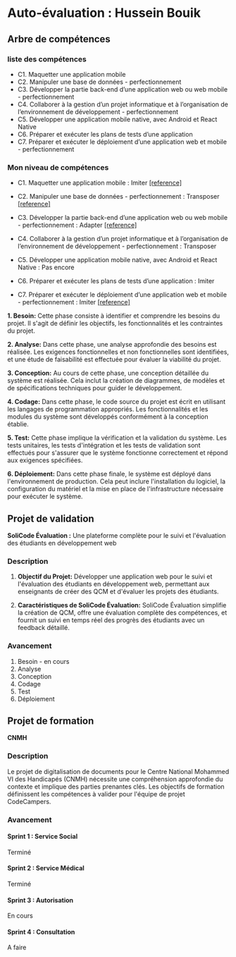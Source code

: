 # Auto-évaluation : Hussein Bouik

## Arbre de compétences
### liste des compétences
- C1. Maquetter une application mobile 
- C2. Manipuler une base de données - perfectionnement 
- C3. Développer la partie back-end d’une application web ou web mobile - perfectionnement 
- C4. Collaborer à la gestion d’un projet informatique et à l’organisation de l’environnement de développement - perfectionnement 
- C5. Développer une application mobile native, avec Android et React Native
- C6. Préparer et exécuter les plans de tests d’une application 
- C7. Préparer et exécuter le déploiement d’une application web et mobile - perfectionnement 

### Mon niveau de compétences
- C1. Maquetter une application mobile : Imiter 
[[reference]](https://github.com/husseinbouik/maquettage-prototype)

- C2. Manipuler une base de données - perfectionnement : Transposer
[[reference]](https://github.com/husseinbouik/Prototype-Project-Management)
- C3. Développer la partie back-end d’une application web ou web mobile - perfectionnement : Adapter
[[reference]](https://github.com/husseinbouik/Prototype-Project-Management)
- C4. Collaborer à la gestion d’un projet informatique et à l’organisation de l’environnement de développement - perfectionnement : Transposer
- C5. Développer une application mobile native, avec Android et React Native : Pas encore
- C6. Préparer et exécuter les plans de tests d’une application : Imiter
- C7. Préparer et exécuter le déploiement d’une application web et mobile - perfectionnement : Imiter
[[reference]](https://github.com/labs-web/lab-deploy-laravel/tree/Feature/deploy-lab-laravel-basic(hussein))


**1. Besoin:** Cette phase consiste à identifier et comprendre les besoins du projet. Il s'agit de définir les objectifs, les fonctionnalités et les contraintes du projet.

**2. Analyse:** Dans cette phase, une analyse approfondie des besoins est réalisée. Les exigences fonctionnelles et non fonctionnelles sont identifiées, et une étude de faisabilité est effectuée pour évaluer la viabilité du projet.

**3. Conception:** Au cours de cette phase, une conception détaillée du système est réalisée. Cela inclut la création de diagrammes, de modèles et de spécifications techniques pour guider le développement.

**4. Codage:** Dans cette phase, le code source du projet est écrit en utilisant les langages de programmation appropriés. Les fonctionnalités et les modules du système sont développés conformément à la conception établie.

**5. Test:** Cette phase implique la vérification et la validation du système. Les tests unitaires, les tests d'intégration et les tests de validation sont effectués pour s'assurer que le système fonctionne correctement et répond aux exigences spécifiées.

**6. Déploiement:** Dans cette phase finale, le système est déployé dans l'environnement de production. Cela peut inclure l'installation du logiciel, la configuration du matériel et la mise en place de l'infrastructure nécessaire pour exécuter le système.

## Projet de validation
**SoliCode Évaluation :** Une plateforme complète pour le suivi et l'évaluation des étudiants en développement web
### Description
1. **Objectif du Projet:**
   Développer une application web pour le suivi et l'évaluation des étudiants en développement web, permettant aux enseignants de créer des QCM et d'évaluer les projets des étudiants.

2. **Caractéristiques de SoliCode Évaluation:**
   SoliCode Évaluation simplifie la création de QCM, offre une évaluation complète des compétences, et fournit un suivi en temps réel des progrès des étudiants avec un feedback détaillé.


### Avancement
1. Besoin - en cours
2. Analyse 
3. Conception
4. Codage
5. Test
6. Déploiement

## Projet de formation
**CNMH**
### Description
Le projet de digitalisation de documents pour le Centre National Mohammed VI des Handicapés (CNMH) nécessite une compréhension approfondie du contexte et implique des parties prenantes clés. Les objectifs de formation définissent les compétences à valider pour l'équipe de projet CodeCampers.

### Avancement

#### Sprint 1 : Service Social
Terminé
#### Sprint 2 : Service Médical
Terminé
#### Sprint 3 : Autorisation
En cours
#### Sprint 4 : Consultation
A faire